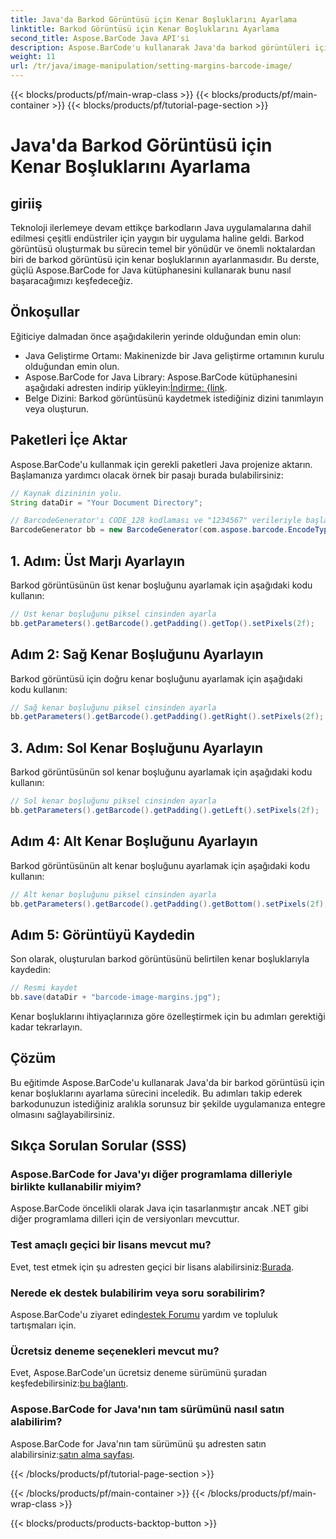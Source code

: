 ```yaml
---
title: Java'da Barkod Görüntüsü için Kenar Boşluklarını Ayarlama
linktitle: Barkod Görüntüsü için Kenar Boşluklarını Ayarlama
second_title: Aspose.BarCode Java API'si
description: Aspose.BarCode'u kullanarak Java'da barkod görüntüleri için kenar boşluklarını nasıl ayarlayacağınızı öğrenin. Uygulamanıza kusursuz entegrasyon için aralığı özelleştirin
weight: 11
url: /tr/java/image-manipulation/setting-margins-barcode-image/
---
```


{{< blocks/products/pf/main-wrap-class >}}
{{< blocks/products/pf/main-container >}}
{{< blocks/products/pf/tutorial-page-section >}}

# Java'da Barkod Görüntüsü için Kenar Boşluklarını Ayarlama


## giriiş

Teknoloji ilerlemeye devam ettikçe barkodların Java uygulamalarına dahil edilmesi çeşitli endüstriler için yaygın bir uygulama haline geldi. Barkod görüntüsü oluşturmak bu sürecin temel bir yönüdür ve önemli noktalardan biri de barkod görüntüsü için kenar boşluklarının ayarlanmasıdır. Bu derste, güçlü Aspose.BarCode for Java kütüphanesini kullanarak bunu nasıl başaracağımızı keşfedeceğiz.

## Önkoşullar

Eğiticiye dalmadan önce aşağıdakilerin yerinde olduğundan emin olun:

- Java Geliştirme Ortamı: Makinenizde bir Java geliştirme ortamının kurulu olduğundan emin olun.
-  Aspose.BarCode for Java Library: Aspose.BarCode kütüphanesini aşağıdaki adresten indirip yükleyin:[İndirme: {link](https://releases.aspose.com/barcode/java/).
- Belge Dizini: Barkod görüntüsünü kaydetmek istediğiniz dizini tanımlayın veya oluşturun.

## Paketleri İçe Aktar

Aspose.BarCode'u kullanmak için gerekli paketleri Java projenize aktarın. Başlamanıza yardımcı olacak örnek bir pasajı burada bulabilirsiniz:

```java
// Kaynak dizininin yolu.
String dataDir = "Your Document Directory";

// BarcodeGenerator'ı CODE_128 kodlaması ve "1234567" verileriyle başlatın
BarcodeGenerator bb = new BarcodeGenerator(com.aspose.barcode.EncodeTypes.CODE_128, "1234567");
```

## 1. Adım: Üst Marjı Ayarlayın

Barkod görüntüsünün üst kenar boşluğunu ayarlamak için aşağıdaki kodu kullanın:

```java
// Üst kenar boşluğunu piksel cinsinden ayarla
bb.getParameters().getBarcode().getPadding().getTop().setPixels(2f);
```

## Adım 2: Sağ Kenar Boşluğunu Ayarlayın

Barkod görüntüsü için doğru kenar boşluğunu ayarlamak için aşağıdaki kodu kullanın:

```java
// Sağ kenar boşluğunu piksel cinsinden ayarla
bb.getParameters().getBarcode().getPadding().getRight().setPixels(2f);
```

## 3. Adım: Sol Kenar Boşluğunu Ayarlayın

Barkod görüntüsünün sol kenar boşluğunu ayarlamak için aşağıdaki kodu kullanın:

```java
// Sol kenar boşluğunu piksel cinsinden ayarla
bb.getParameters().getBarcode().getPadding().getLeft().setPixels(2f);
```

## Adım 4: Alt Kenar Boşluğunu Ayarlayın

Barkod görüntüsünün alt kenar boşluğunu ayarlamak için aşağıdaki kodu kullanın:

```java
// Alt kenar boşluğunu piksel cinsinden ayarla
bb.getParameters().getBarcode().getPadding().getBottom().setPixels(2f);
```

## Adım 5: Görüntüyü Kaydedin

Son olarak, oluşturulan barkod görüntüsünü belirtilen kenar boşluklarıyla kaydedin:

```java
// Resmi kaydet
bb.save(dataDir + "barcode-image-margins.jpg");
```

Kenar boşluklarını ihtiyaçlarınıza göre özelleştirmek için bu adımları gerektiği kadar tekrarlayın.

## Çözüm

Bu eğitimde Aspose.BarCode'u kullanarak Java'da bir barkod görüntüsü için kenar boşluklarını ayarlama sürecini inceledik. Bu adımları takip ederek barkodunuzun istediğiniz aralıkla sorunsuz bir şekilde uygulamanıza entegre olmasını sağlayabilirsiniz.

## Sıkça Sorulan Sorular (SSS)

### Aspose.BarCode for Java'yı diğer programlama dilleriyle birlikte kullanabilir miyim?
Aspose.BarCode öncelikli olarak Java için tasarlanmıştır ancak .NET gibi diğer programlama dilleri için de versiyonları mevcuttur.

### Test amaçlı geçici bir lisans mevcut mu?
 Evet, test etmek için şu adresten geçici bir lisans alabilirsiniz:[Burada](https://purchase.aspose.com/temporary-license/).

### Nerede ek destek bulabilirim veya soru sorabilirim?
 Aspose.BarCode'u ziyaret edin[destek Forumu](https://forum.aspose.com/c/barcode/13) yardım ve topluluk tartışmaları için.

### Ücretsiz deneme seçenekleri mevcut mu?
 Evet, Aspose.BarCode'un ücretsiz deneme sürümünü şuradan keşfedebilirsiniz:[bu bağlantı](https://releases.aspose.com/).

### Aspose.BarCode for Java'nın tam sürümünü nasıl satın alabilirim?
 Aspose.BarCode for Java'nın tam sürümünü şu adresten satın alabilirsiniz:[satın alma sayfası](https://purchase.aspose.com/buy).

{{< /blocks/products/pf/tutorial-page-section >}}

{{< /blocks/products/pf/main-container >}}
{{< /blocks/products/pf/main-wrap-class >}}

{{< blocks/products/products-backtop-button >}}
